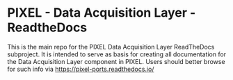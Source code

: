 # PIXEL -  Data Acquisition Layer - ReadtheDocs
This is the main repo for the PIXEL Data Acquisition Layer ReadTheDocs subproject. It is intended to serve as basis for creating all documentation for the Data Acquisition Layer component in PIXEL. Users should better browse for such info via https://pixel-ports.readthedocs.io/
